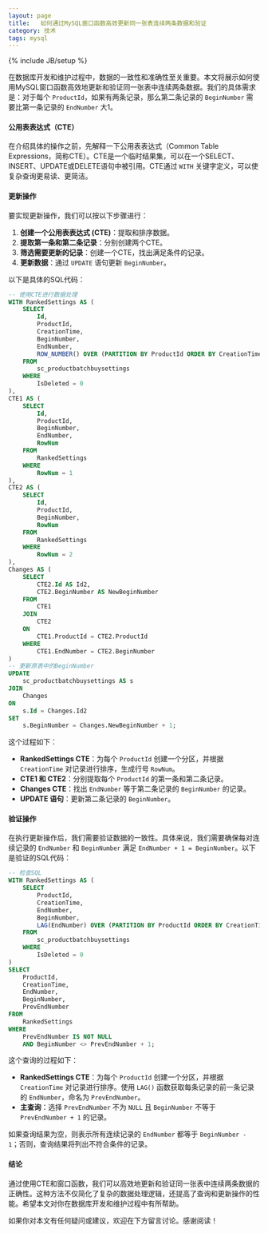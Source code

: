 ```yaml
---
layout: page
title:   如何通过MySQL窗口函数高效更新同一张表连续两条数据和验证
category: 技术
tags: mysql
---
```

{% include JB/setup %}

在数据库开发和维护过程中，数据的一致性和准确性至关重要。本文将展示如何使用MySQL窗口函数高效地更新和验证同一张表中连续两条数据。我们的具体需求是：对于每个 `ProductId`，如果有两条记录，那么第二条记录的 `BeginNumber` 需要比第一条记录的 `EndNumber` 大1。

#### 公用表表达式（CTE）

在介绍具体的操作之前，先解释一下公用表表达式（Common Table Expressions，简称CTE）。CTE是一个临时结果集，可以在一个SELECT、INSERT、UPDATE或DELETE语句中被引用。CTE通过 `WITH` 关键字定义，可以使复杂查询更易读、更简洁。

#### 更新操作

要实现更新操作，我们可以按以下步骤进行：

1. **创建一个公用表表达式 (CTE)**：提取和排序数据。
2. **提取第一条和第二条记录**：分别创建两个CTE。
3. **筛选需要更新的记录**：创建一个CTE，找出满足条件的记录。
4. **更新数据**：通过 `UPDATE` 语句更新 `BeginNumber`。

以下是具体的SQL代码：

```sql
-- 使用CTE进行数据处理
WITH RankedSettings AS (
    SELECT 
        Id,
        ProductId,
        CreationTime,
        BeginNumber,
        EndNumber,
        ROW_NUMBER() OVER (PARTITION BY ProductId ORDER BY CreationTime) AS RowNum
    FROM 
        sc_productbatchbuysettings
    WHERE 
        IsDeleted = 0
),
CTE1 AS (
    SELECT 
        Id,
        ProductId,
        BeginNumber,
        EndNumber,
        RowNum
    FROM 
        RankedSettings
    WHERE 
        RowNum = 1
),
CTE2 AS (
    SELECT 
        Id,
        ProductId,
        BeginNumber,
        RowNum
    FROM 
        RankedSettings
    WHERE 
        RowNum = 2
),
Changes AS (
    SELECT 
        CTE2.Id AS Id2,
        CTE2.BeginNumber AS NewBeginNumber
    FROM 
        CTE1
    JOIN 
        CTE2
    ON 
        CTE1.ProductId = CTE2.ProductId
    WHERE 
        CTE1.EndNumber = CTE2.BeginNumber
)
-- 更新原表中的BeginNumber
UPDATE 
    sc_productbatchbuysettings AS s
JOIN 
    Changes
ON 
    s.Id = Changes.Id2
SET 
    s.BeginNumber = Changes.NewBeginNumber + 1;
```

这个过程如下：
- **RankedSettings CTE**：为每个 `ProductId` 创建一个分区，并根据 `CreationTime` 对记录进行排序，生成行号 `RowNum`。
- **CTE1 和 CTE2**：分别提取每个 `ProductId` 的第一条和第二条记录。
- **Changes CTE**：找出 `EndNumber` 等于第二条记录的 `BeginNumber` 的记录。
- **UPDATE 语句**：更新第二条记录的 `BeginNumber`。

#### 验证操作

在执行更新操作后，我们需要验证数据的一致性。具体来说，我们需要确保每对连续记录的 `EndNumber` 和 `BeginNumber` 满足 `EndNumber + 1 = BeginNumber`。以下是验证的SQL代码：

```sql
-- 检查SQL
WITH RankedSettings AS (
    SELECT 
        ProductId,
        CreationTime,
        EndNumber,
        BeginNumber,
        LAG(EndNumber) OVER (PARTITION BY ProductId ORDER BY CreationTime) AS PrevEndNumber
    FROM 
        sc_productbatchbuysettings
    WHERE 
        IsDeleted = 0
)
SELECT 
    ProductId,
    CreationTime,
    EndNumber,
    BeginNumber,
    PrevEndNumber
FROM 
    RankedSettings
WHERE 
    PrevEndNumber IS NOT NULL
    AND BeginNumber <> PrevEndNumber + 1;
```

这个查询的过程如下：
- **RankedSettings CTE**：为每个 `ProductId` 创建一个分区，并根据 `CreationTime` 对记录进行排序。使用 `LAG()` 函数获取每条记录的前一条记录的 `EndNumber`，命名为 `PrevEndNumber`。
- **主查询**：选择 `PrevEndNumber` 不为 `NULL` 且 `BeginNumber` 不等于 `PrevEndNumber + 1` 的记录。

如果查询结果为空，则表示所有连续记录的 `EndNumber` 都等于 `BeginNumber - 1`；否则，查询结果将列出不符合条件的记录。

#### 结论

通过使用CTE和窗口函数，我们可以高效地更新和验证同一张表中连续两条数据的正确性。这种方法不仅简化了复杂的数据处理逻辑，还提高了查询和更新操作的性能。希望本文对你在数据库开发和维护过程中有所帮助。

如果你对本文有任何疑问或建议，欢迎在下方留言讨论。感谢阅读！